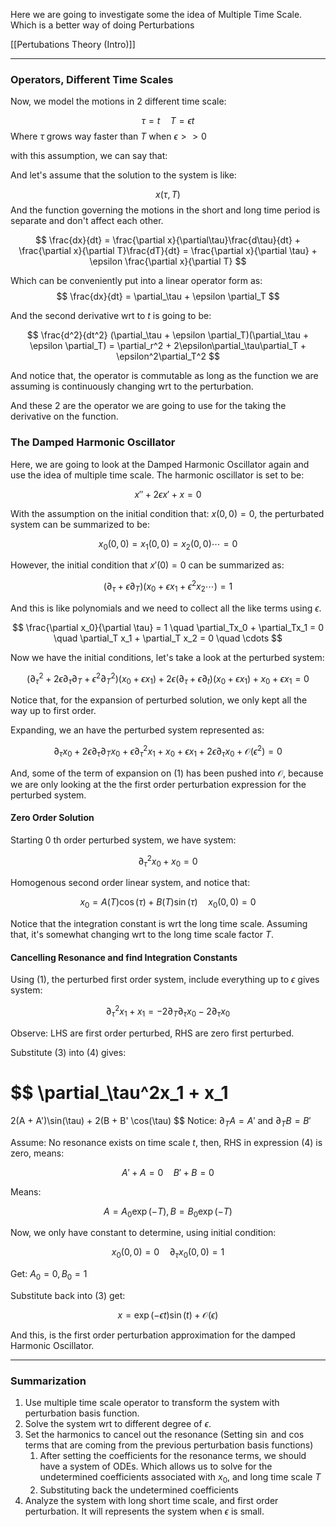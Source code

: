 Here we are going to investigate some the idea of Multiple Time Scale. Which is a better way of doing Perturbations 

[[Pertubations Theory (Intro)]]

---
### Operators, Different Time Scales 

Now, we model the motions in 2 different time scale: 

$$
\tau = t \quad T = \epsilon t
$$
Where $\tau$ grows way faster than $T$ when $\epsilon >> 0$

with this assumption, we can say that: 

And let's assume that the solution to the system is like: 

$$
x(\tau, T)
$$
And the function governing the motions in the short and long time period is separate and don't affect each other. 

$$
\frac{dx}{dt} = \frac{\partial x}{\partial\tau}\frac{d\tau}{dt}  + \frac{\partial x}{\partial T}\frac{dT}{dt} = \frac{\partial x}{\partial \tau} + \epsilon \frac{\partial x}{\partial T}
$$

Which can be conveniently put into a linear operator form as: 
$$
\frac{dx}{dt} = \partial_\tau + \epsilon \partial_T
$$

And the second derivative wrt to $t$ is going to be: 

$$
\frac{d^2}{dt^2}
(\partial_\tau + \epsilon \partial_T)(\partial_\tau + \epsilon \partial_T) = 
\partial_r^2 + 2\epsilon\partial_\tau\partial_T + \epsilon^2\partial_T^2
$$

And notice that, the operator is commutable as long as the function we are assuming is continuously changing wrt to the perturbation. 

And these 2 are the operator we are going to use for the taking the derivative on the function. 

### The Damped Harmonic Oscillator

Here, we are going to look at the Damped Harmonic Oscillator again and use the idea of multiple time scale. The harmonic oscillator is set to be: 

$$
x''  + 2\epsilon x' + x = 0
$$


With the assumption on the initial condition that: $x(0, 0) = 0$, the perturbated system can be summarized to be: 

$$
x_0(0, 0) = x_1(0, 0) = x_2(0, 0) \cdots  = 0
$$

However, the initial condition that $x'(0) = 0$ can be summarized as: 

$$
(\partial_\tau + \epsilon \partial_T)(x_0 + \epsilon x_1 + \epsilon^2 x_2 \cdots ) = 1
$$

And this is like polynomials and we need to collect all the like terms using $\epsilon$. 

$$
\frac{\partial x_0}{\partial \tau} = 1 \quad \partial_Tx_0 + \partial_Tx_1 = 0 \quad \partial_T x_1 + \partial_T x_2 = 0 \quad \cdots
$$

Now we have the initial conditions, let's take a look at the perturbed system: 

$$
(\partial_\tau^2 + 2\epsilon\partial_\tau\partial_T + \epsilon^2\partial_T^2)(x_0 + \epsilon x_1)  + 2\epsilon (\partial_\tau + \epsilon \partial_t)(x_0 + \epsilon x_1) + x_0 + \epsilon x_1 = 0 
\tag{1}
$$

Notice that, for the expansion of perturbed solution, we only kept all the way up to first order. 

Expanding, we an have the perturbed system represented as: 

$$
\partial_\tau x_0 + 2\epsilon \partial_\tau\partial_Tx_0 + \epsilon \partial_\tau^2x_1 + x_0 + \epsilon x_1 + 2\epsilon \partial_\tau x_0 + \mathcal{O}(\epsilon^2) = 0 \tag{2}
$$

And, some of the term of expansion on (1) has been pushed into $\mathcal{O}$, because we are only looking at the the first order perturbation expression for the perturbed system. 

#### Zero Order Solution

Starting 0 th order perturbed system, we have system: 

$$
\partial_\tau^2 x_0 + x_0 = 0
$$

Homogenous second order linear system, and notice that: 

$$
x_0 = A(T)\cos(\tau) + B(T)\sin(\tau) \quad x_0(0, 0) = 0 
\tag{3}
$$

Notice that the integration constant is wrt the long time scale. Assuming that, it's somewhat changing wrt to the long time scale factor $T$. 

#### Cancelling Resonance and find Integration Constants

Using (1), the perturbed first order system, include everything up to $\epsilon$ gives system: 

$$
\partial_\tau^2x_1 + x_1 = -2\partial_T\partial_\tau x_0 - 2 \partial_\tau x_0 \tag{4}
$$

Observe: LHS are first order perturbed, RHS are zero first perturbed. 

Substitute (3) into (4) gives: 

$$
\partial_\tau^2x_1 + x_1 
= 
2(A + A')\sin(\tau) + 2(B + B' \cos(\tau)
$$
Notice: $\partial_T A = A'$ and $\partial_T B = B'$

Assume: No resonance exists on time scale $t$, then, RHS in expression (4) is zero, means: 

$$
A' + A = 0 \quad B' + B = 0
$$

Means: 

$$
A = A_0 \exp(-T), B = B_0\exp(-T)
$$

Now, we only have constant to determine, using initial condition: 

$$
x_0(0, 0) = 0 \quad \partial_\tau x_0(0, 0) = 1
$$

Get: $A_0 = 0, B_0 = 1$

Substitute back into (3) get: 

$$
x = \exp(-\epsilon t)\sin(t) + \mathcal{O}(\epsilon)
$$

And this, is the first order perturbation approximation for the damped Harmonic Oscillator. 

---
### Summarization

1. Use multiple time scale operator to transform the system with perturbation basis function. 
2. Solve the system wrt to different degree of $\epsilon$. 
3. Set the harmonics to cancel out the resonance (Setting $\sin$ and $\cos$ terms that are coming from the previous perturbation basis functions)
    1. After setting the coefficients for the resonance terms, we should have a system of ODEs. Which allows us to solve for the undetermined coefficients associated with $x_0$, and long time scale $T$
    2. Substituting back the undetermined coefficients 
4. Analyze the system with long short time scale, and first order perturbation. It will represents the system when $\epsilon$ is small. 
